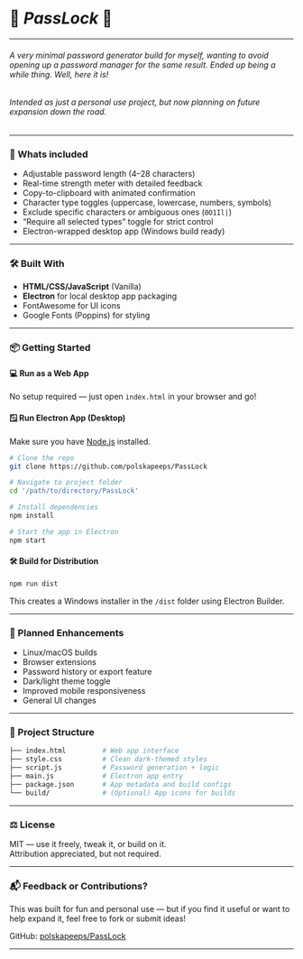  # 🔑 *PassLock* 🔑
 ---

###### A very minimal password generator build for myself, wanting to avoid opening up a password manager for the same result. Ended up being a while thing. Well, here it is!

###### Intended as just a personal use project, but now planning on future expansion down the road. 
 
---

### 🚀 Whats included

- Adjustable password length (4–28 characters)
- Real-time strength meter with detailed feedback
- Copy-to-clipboard with animated confirmation
- Character type toggles (uppercase, lowercase, numbers, symbols)
- Exclude specific characters or ambiguous ones (`0O1Il|`)
- “Require all selected types” toggle for strict control
- Electron-wrapped desktop app (Windows build ready)

---

### 🛠 Built With

- **HTML/CSS/JavaScript** (Vanilla)
- **Electron** for local desktop app packaging  
- FontAwesome for UI icons  
- Google Fonts (Poppins) for styling

---

### 📦 Getting Started

#### 💻 Run as a Web App

No setup required — just open `index.html` in your browser and go!

#### 🪟 Run Electron App (Desktop)

Make sure you have [Node.js](https://nodejs.org/) installed.

```bash
# Clone the repo
git clone https://github.com/polskapeeps/PassLock

# Navigate to project folder
cd '/path/to/directory/PassLock'

# Install dependencies
npm install

# Start the app in Electron
npm start
```

#### 🛠 Build for Distribution

```bash
npm run dist
```

This creates a Windows installer in the `/dist` folder using Electron Builder.

---

### 🧩 Planned Enhancements

- Linux/macOS builds
- Browser extensions
- Password history or export feature
- Dark/light theme toggle
- Improved mobile responsiveness
- General UI changes

---

### 📁 Project Structure

```bash
├── index.html         # Web app interface
├── style.css          # Clean dark-themed styles
├── script.js          # Password generation + logic
├── main.js            # Electron app entry
├── package.json       # App metadata and build configs
└── build/             # (Optional) App icons for builds
```

---

### ⚖ License

MIT — use it freely, tweak it, or build on it.  
Attribution appreciated, but not required.

---

### 📬 Feedback or Contributions?

This was built for fun and personal use — but if you find it useful or want to help expand it, feel free to fork or submit ideas!

GitHub: [polskapeeps/PassLock](https://github.com/polskapeeps/PassLock)

---